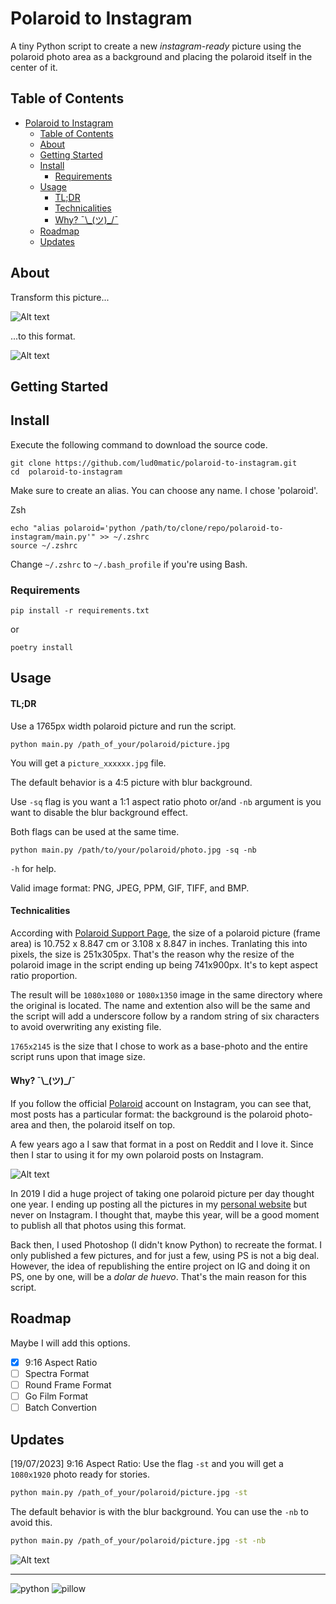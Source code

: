 # Polaroid to Instagram

A tiny Python script to create a new _instagram-ready_ picture using the polaroid photo area as a background and placing the polaroid itself in the center of it.

## Table of Contents

- [Polaroid to Instagram](#polaroid-to-instagram)
  - [Table of Contents](#table-of-contents)
  - [About](#about)
  - [Getting Started](#getting-started)
  - [Install](#install)
    - [Requirements](#requirements)
  - [Usage](#usage)
      - [TL;DR](#tldr)
      - [Technicalities](#technicalities)
      - [Why? ¯\\\_(ツ)\_/¯](#why-_ツ_)
  - [Roadmap](#roadmap)
  - [Updates](#updates)

## About

Transform this picture...

![Alt text](assets/images/polaroid_024.JPG)

...to this format.

![Alt text](assets/images/polaroid_024_vktvnh.JPG)

## Getting Started

## Install

Execute the following command to download the source code.

```
git clone https://github.com/lud0matic/polaroid-to-instagram.git
cd  polaroid-to-instagram
```

Make sure to create an alias. You can choose any name. I chose 'polaroid'.

Zsh

``` shell
echo "alias polaroid='python /path/to/clone/repo/polaroid-to-instagram/main.py'" >> ~/.zshrc
source ~/.zshrc
```

Change `~/.zshrc` to `~/.bash_profile` if you're using Bash.

### Requirements

``` shell
pip install -r requirements.txt
```

or

```shell
poetry install
```

## Usage

#### TL;DR

Use a 1765px width polaroid picture and run the script.

``` shell
python main.py /path_of_your/polaroid/picture.jpg
```

You will get a `picture_xxxxxx.jpg` file.

The default behavior is a 4:5 picture with blur background.

Use `-sq` flag is you want a 1:1 aspect ratio photo or/and `-nb` argument is you want to disable the blur background effect.

Both flags can be used at the same time.

```shell
python main.py /path/to/your/polaroid/photo.jpg -sq -nb
```

`-h` for help.

Valid image format: PNG, JPEG, PPM, GIF, TIFF, and BMP.

#### Technicalities

According with [Polaroid Support Page](https://support.polaroid.com/hc/en-us/articles/115012363647-What-are-Polaroid-photo-dimensions-), the size of a polaroid picture (frame area) is 10.752 x 8.847 cm or 3.108 x 8.847 in inches. Tranlating this into pixels, the size is 251x305px. That's the reason why the resize of the polaroid image in the script ending up being 741x900px. It's to kept aspect ratio proportion.

The result will be `1080x1080` or `1080x1350` image in the same directory where the original is located. The name and extention also will be the same and the script will add a underscore follow by a random string of six characters to avoid overwriting any existing file.

`1765x2145` is the size that I chose to work as a base-photo and the entire script runs upon that image size.

#### Why? ¯\\\_(ツ)_/¯

If you follow the official [Polaroid](https://www.instagram.com/polaroid/) account on Instagram, you can see that, most posts has a particular format: the background is the polaroid photo-area and then, the polaroid itself on top.

A few years ago a I saw that format in a post on Reddit and I love it. Since then I star to using it for my own polaroid posts on Instagram.

![Alt text](assets/images/grid_ig.png)

In 2019 I did a huge project of taking one polaroid picture per day thought one year. I ending up posting all the pictures in my [personal website](https://gastonabril.com.ar/category/365-polaroids/) but never on Instagram. I thought that, maybe this year, will be a good moment to publish all that photos using this format.

Back then, I used Photoshop (I didn't know Python) to recreate the format. I only published a few pictures, and for just a few, using PS is not a big deal. However, the idea of republishing the entire project on IG and doing it on PS, one by one, will be a _dolar de huevo_. That's the main reason for this script.

## Roadmap

Maybe I will add this options.

- [x] 9:16 Aspect Ratio
- [ ] Spectra Format
- [ ] Round Frame Format
- [ ] Go Film Format
- [ ] Batch Convertion

## Updates

[19/07/2023] 9:16 Aspect Ratio: Use the flag `-st` and you will get a `1080x1920` photo ready for stories.
```bash
python main.py /path_of_your/polaroid/picture.jpg -st
```

The default behavior is with the blur background. You can use the `-nb` to avoid this.

```bash
python main.py /path_of_your/polaroid/picture.jpg -st -nb
```

![Alt text](assets/images/polaroid_024_unombi.JPG)

---

![python](https://badgen.net/badge/python/3.11.4/blue) ![pillow](https://badgen.net/badge/pillow/10.0.0/green)